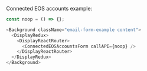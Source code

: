 Connected EOS accounts example:

```js
const noop = () => {};

<Background className="email-form-example content">
  <DisplayRedux>
    <DisplayReactRouter>
      <ConnectedEOSAccountsForm callAPI={noop} />
    </DisplayReactRouter>
  </DisplayRedux>
</Background>
```
